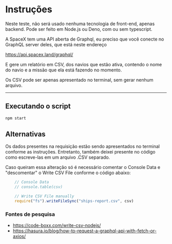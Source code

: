 # Instruções

Neste teste, não será usado nenhuma tecnologia de front-end, apenas backend. Pode ser feito em Node.js ou Deno, com ou sem typescript.

A SpaceX tem uma API aberta de Graphql, eu preciso que você conecte no GraphQL server deles, que está neste endereço

https://api.spacex.land/graphql/

E gere um relatório em CSV, dos navios que estão ativa, contendo o nome do navio e a missão que ela está fazendo no momento.

Os CSV pode ser apenas apresentado no terminal, sem gerar nenhum arquivo.

---

## Executando o script

```bash
npm start
```

## Alternativas

Os dados presentes na requisição estão sendo apresentados no terminal conforme as instruções. Entretanto, também deixei presente no código como escreve-las em um arquivo .CSV separado.

Caso queiram essa alteração só é necessário comentar o Console Data e "descomentar" o Write CSV File conforme o código abaixo:

```ts
    // Console Data
    // console.table(csv)

    // Write CSV File manually
    require("fs").writeFileSync("ships-report.csv", csv)
```

### Fontes de pesquisa
 - https://code-boxx.com/write-csv-nodejs/
 - https://hasura.io/blog/how-to-request-a-graphql-api-with-fetch-or-axios/



